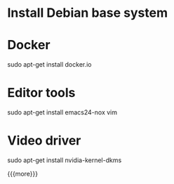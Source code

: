 Install Debian base system
==========================

Docker
======

sudo apt-get install docker.io

Editor tools
============

sudo apt-get install emacs24-nox vim

Video driver
============

sudo apt-get install nvidia-kernel-dkms

{{{more}}}

